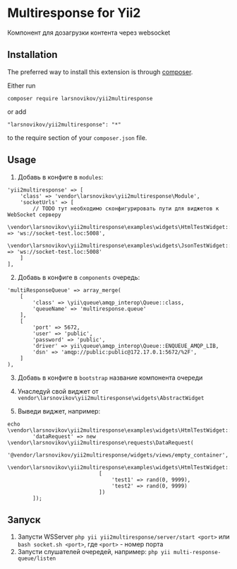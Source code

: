 Multiresponse for Yii2
=========
Компонент для дозагрузки контента через websocket

Installation
------------

The preferred way to install this extension is through [composer](http://getcomposer.org/download/).

Either run

```
composer require larsnovikov/yii2multiresponse
```

or add

```
"larsnovikov/yii2multiresponse": "*"
```

to the require section of your `composer.json` file.


Usage
-----


1. Добавь в конфиге в `modules`:
```
'yii2multiresponse' => [
    'class' => 'vendor\larsnovikov\yii2multiresponse\Module',
    'socketUrls' => [
        // TODO тут необходимо сконфигурировать пути для виджетов к WebSocket серверу
        \vendor\larsnovikov\yii2multiresponse\examples\widgets\HtmlTestWidget::class => 'ws://socket-test.loc:5008',
        \vendor\larsnovikov\yii2multiresponse\examples\widgets\JsonTestWidget::class => 'ws://socket-test.loc:5008'
    ]
],
```

2. Добавь в конфиге в `components` очередь:

```
'multiResponseQueue' => array_merge(
    [
        'class' => \yii\queue\amqp_interop\Queue::class,
        'queueName' => 'multiresponse.queue'
    ],
    [
        'port' => 5672,
        'user' => 'public',
        'password' => 'public',
        'driver' => yii\queue\amqp_interop\Queue::ENQUEUE_AMQP_LIB,
        'dsn' => 'amqp://public:public@172.17.0.1:5672/%2F',
    ]
),
```
3. Добавь в конфиге в `bootstrap` название компонента очереди

4. Унаследуй свой виджет от `vendor\larsnovikov\yii2multiresponse\widgets\AbstractWidget`

5. Выведи виджет, например:
```
echo \vendor\larsnovikov\yii2multiresponse\examples\widgets\HtmlTestWidget::widget([
        'dataRequest' => new \vendor\larsnovikov\yii2multiresponse\requests\DataRequest(
                             '@vendor/larsnovikov/yii2multiresponse/widgets/views/empty_container',
                             \vendor\larsnovikov\yii2multiresponse\examples\widgets\HtmlTestWidget::class,
                             [
                                 'test1' => rand(0, 9999),
                                 'test2' => rand(0, 9999)
                             ])
        ]);
```

Запуск
-----
1. Запусти WSServer `php yii yii2multiresponse/server/start <port>` или `bash socket.sh <port>`, где `<port>` - номер порта
2. Запусти слушателей очередей, например: `php yii multi-response-queue/listen`
